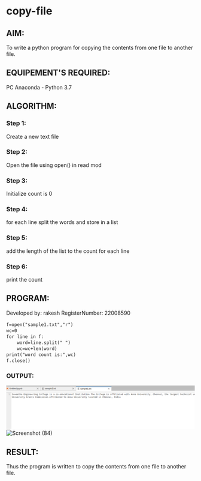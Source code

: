 # copy-file
## AIM:
To write a python program for copying the contents from one file to another file.
## EQUIPEMENT'S REQUIRED: 
PC
Anaconda - Python 3.7
## ALGORITHM: 
### Step 1:
Create a new text file
### Step 2: 
Open the file using open() in read mod
 
### Step 3: 
Initialize count is 0

### Step 4:  
for each line split the words and store in a list

### Step 5: 
add the length of the list to the count for each line

### Step 6: 
print the count


## PROGRAM:
Developed by: rakesh
RegisterNumber: 22008590
```
f=open("sample1.txt","r")
wc=0
for line in f:
    word=line.split(" ")
    wc=wc+len(word)
print("word count is:",wc)
f.close()
```

### OUTPUT:
![output](/Screenshot%20(75).png)
![Screenshot (84)](https://user-images.githubusercontent.com/119559871/215133249-06b87e9f-5039-4e97-90cc-4c8e91bcb6dc.png)




## RESULT:
Thus the program is written to copy the contents from one file to another file.
